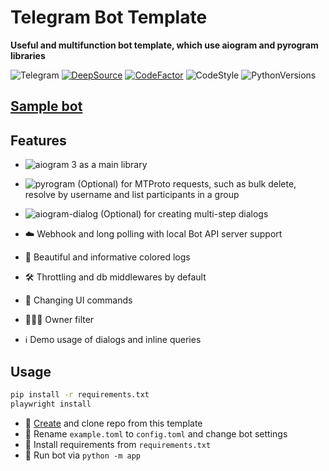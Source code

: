 # Telegram Bot Template

<b>Useful and multifunction bot template, which use aiogram and pyrogram libraries</b>

![Telegram](https://img.shields.io/badge/Telegram-blue?style=flat&logo=telegram)
[![DeepSource](https://deepsource.io/gh/rodion-gudz/telegram-bot-template.svg/?label=resolved+issues&token=xT19E0s_Ut8tM94CcpLA9exx)](https://deepsource.io/gh/rodion-gudz/telegram-bot-template/?ref=repository-badge)
[![CodeFactor](https://www.codefactor.io/repository/github/rodion-gudz/telegram-bot-template/badge?s=5c628f092285245c2cbab683d2509317bcca48c9)](https://www.codefactor.io/repository/github/rodion-gudz/telegram-bot-template)
![CodeStyle](https://img.shields.io/badge/code%20style-black-black)
![PythonVersions](https://img.shields.io/pypi/pyversions/aiogram)

## [Sample bot](https://t.me/sample_lav_bot)

## Features

* ![aiogram 3](https://img.shields.io/badge/dev--3.x-aiogram-blue) as a main library

* ![pyrogram](https://img.shields.io/badge/latest-pyrogram-orange) (Optional) for MTProto requests, such as bulk delete,
  resolve by username and list participants in a group

*  ![aiogram-dialog](https://img.shields.io/badge/beta--2.x-aiogram__dialog-green) (Optional) for creating multi-step
  dialogs

*  ☁️ Webhook and long polling with local Bot API server support

*  🎨 Beautiful and informative colored logs

*  🛠 Throttling and db middlewares by default

*  📝 Changing UI commands

*  👨🏻‍💻 Owner filter

*  ℹ️ Demo usage of dialogs and inline queries

## Usage

```bash
pip install -r requirements.txt
playwright install
```

*  📌 [Create](https://github.com/rodion-gudz/telegram-bot-template/generate) and clone repo from this template
*  🔑 Rename `example.toml` to `config.toml` and change bot settings
*  📎 Install requirements from `requirements.txt`
*  🚀 Run bot via `python -m app`
